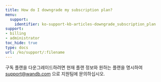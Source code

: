 ```yaml
---
title: How do I downgrade my subscription plan?
menu:
  support:
    identifier: ko-support-kb-articles-downgrade_subscription_plan
support:
- billing
- administrator
toc_hide: true
type: docs
url: /ko/support/:filename
---
```


구독 플랜을 다운그레이드하려면 현재 플랜 정보와 원하는 플랜을 명시하여 support@wandb.com 으로 지원팀에 문의하십시오.
